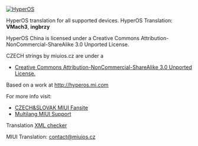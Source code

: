 [![HyperOS](https://i.imgur.com/DBEfanq.png)](https://xiaomi.eu/)


HyperOS translation for all supported devices. HyperOS Translation: **VMach3**, **ingbrzy**


HyperOS China is licensed under a Creative Commons Attribution-NonCommercial-ShareAlike 3.0 Unported License.

CZECH strings by miuios.cz are under a 
- [Creative Commons Attribution-NonCommercial-ShareAlike 3.0 Unported License.](http://creativecommons.org/licenses/by-nc-sa/3.0/)

Based on a work at http://hyperos.mi.com

For more info visit:
- [CZECH&SLOVAK MIUI Fansite](http://miuios.cz)  
- [Multilang MIUI Support](http://xiaomi.eu) 

Translation [XML checker](http://translators.xiaomi.eu/XML_MIUI15-Czech-cs.html)

MIUI Translation: contact@miuios.cz
